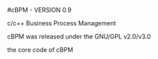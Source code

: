 #cBPM - VERSION 0.9

c/c++ Business Process Management

cBPM was released under the GNU/GPL v2.0/v3.0

the core code of cBPM
